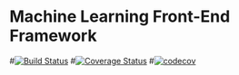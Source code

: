 # Machine Learning Front-End Framework
#[![Build Status](https://travis-ci.com/SD-Group-11/ml-frontend.svg?branch=main)](https://travis-ci.com/SD-Group-11/ml-frontend)
#[![Coverage Status](https://coveralls.io/repos/github/SD-Group-11/ml-frontend/badge.svg)](https://coveralls.io/github/SD-Group-11/ml-frontend)
#[![codecov](https://codecov.io/gh/SD-Group-11/ml-frontend/branch/main/graph/badge.svg?token=VQH1ZCV2HT)](https://codecov.io/gh/SD-Group-11/ml-frontend)
